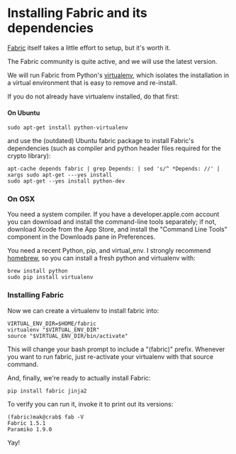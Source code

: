 Installing Fabric and its dependencies
======================================

[Fabric](http://www.fabfile.org/) itself takes a little effort to setup, but it's worth it.

The Fabric community is quite active, and we will use the latest version.

We will run Fabric from Python's
[virtualenv](http://www.virtualenv.org/en/latest/), which isolates the installation in a
virtual environment that is easy to remove and re-install.

If you do not already have virtualenv installed, do that first:

#### On Ubuntu

    sudo apt-get install python-virtualenv

and use the (outdated) Ubuntu fabric package to install Fabric's dependencies (such as compiler and python header files required for the crypto library):

    apt-cache depends fabric | grep Depends: | sed 's/^ *Depends: //' | xargs sudo apt-get ---yes install
    sudo apt-get --yes install python-dev


### On OSX

You need a system compiler. If you have a developer.apple.com account you can download and
install the command-line tools separately; if not, download Xcode from the App Store, and install the
"Command Line Tools" component in the Downloads pane in Preferences.

You need a recent Python, pip, and virtual_env.
I strongly recommend [homebrew](http://brew.sh),
so you can install a fresh python and virtualenv with:

    brew install python
    sudo pip install virtualenv

### Installing Fabric

Now we can create a virtualenv to install fabric into:

    VIRTUAL_ENV_DIR=$HOME/fabric
    virtualenv "$VIRTUAL_ENV_DIR"
    source "$VIRTUAL_ENV_DIR/bin/activate"

This will change your bash prompt to include a "(fabric)" prefix.
Whenever you want to run fabric, just re-activate your virtualenv with that source command.

And, finally, we're ready to actually install Fabric:

    pip install fabric jinja2

To verify you can run it, invoke it to print out its versions:

    (fabric)mak@crab$ fab -V
    Fabric 1.5.1
    Paramiko 1.9.0

Yay!

